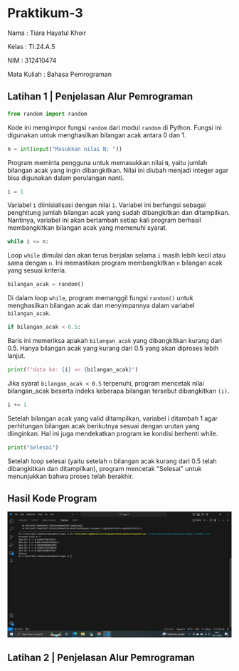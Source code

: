 # Praktikum-3 

Nama : Tiara Hayatul Khoir

Kelas : TI.24.A.5

NIM : 312410474

Mata Kuliah : Bahasa Pemrograman

## Latihan 1 | Penjelasan Alur Pemrograman
```Python
from random import random
```
Kode ini mengimpor fungsi `random` dari modul `random` di Python. Fungsi ini digunakan untuk menghasilkan bilangan acak antara 0 dan 1.
```Python
n = int(input("Masukkan nilai N: "))
```
Program meminta pengguna untuk memasukkan nilai `N`, yaitu jumlah bilangan acak yang ingin dibangkitkan. Nilai ini diubah menjadi integer agar bisa digunakan dalam perulangan nanti.
```Python
i = 1
```
Variabel `i` diinisialisasi dengan nilai `1`. Variabel ini berfungsi sebagai penghitung jumlah bilangan acak yang sudah dibangkitkan dan ditampilkan. Nantinya, variabel ini akan bertambah setiap kali program berhasil membangkitkan bilangan acak yang memenuhi syarat.
```Python
while i <= n:
```
Loop `while` dimulai dan akan terus berjalan selama `i` masih lebih kecil atau sama dengan `n`. Ini memastikan program membangkitkan `n` bilangan acak yang sesuai kriteria.
```Python
bilangan_acak = random()
```
Di dalam loop `while`, program memanggil fungsi `random()` untuk menghasilkan bilangan acak dan menyimpannya dalam variabel `bilangan_acak`.
```Python
if bilangan_acak < 0.5:
```
Baris ini memeriksa apakah `bilangan_acak` yang dibangkitkan kurang dari 0.5. Hanya bilangan acak yang kurang dari 0.5 yang akan diproses lebih lanjut.
```Python
print(f"data ke: {i} => {bilangan_acak}")
```
Jika syarat `bilangan_acak < 0.5` terpenuhi, program mencetak nilai bilangan_acak beserta indeks keberapa bilangan tersebut dibangkitkan `(i)`.
```Python
i += 1
```
Setelah bilangan acak yang valid ditampilkan, variabel i ditambah 1 agar perhitungan bilangan acak berikutnya sesuai dengan urutan yang diinginkan. Hal ini juga mendekatkan program ke kondisi berhenti while.
```Python
print("Selesai")
```
Setelah loop selesai (yaitu setelah `n` bilangan acak kurang dari 0.5 telah dibangkitkan dan ditampilkan), program mencetak "Selesai" untuk menunjukkan bahwa proses telah berakhir.

## Hasil Kode Program
![foto](https://github.com/tir890/foto/blob/7943a555c3945c20549c04d2ce88de152da6426b/Screenshot%202024-11-03%20142206.png)

## Latihan 2 | Penjelasan Alur Pemrograman







